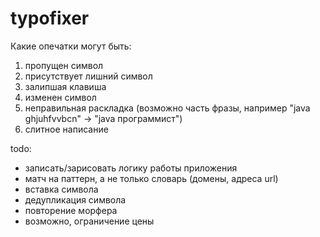 typofixer
=========

Какие опечатки могут быть:

1. пропущен символ
2. присутствует лишний символ
3. залипшая клавиша
4. изменен символ
5. неправильная раскладка (возможно часть фразы, например "java ghjuhfvvbcn" -> "java программист")
6. слитное написание

todo:

* записать/зарисовать логику работы приложения
* матч на паттерн, а не только словарь (домены, адреса url)
* вставка символа
* дедупликация символа
* повторение морфера
* возможно, ограничение цены
